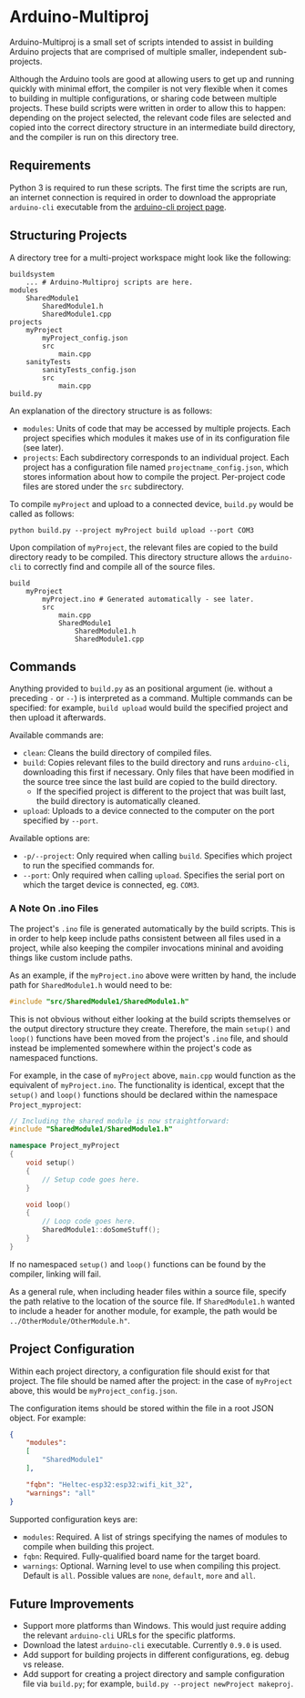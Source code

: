 Arduino-Multiproj
=================

Arduino-Multiproj is a small set of scripts intended to assist in building Arduino projects
that are comprised of multiple smaller, independent sub-projects.

Although the Arduino tools are good at allowing users to get up and running quickly with
minimal effort, the compiler is not very flexible when it comes to building in multiple
configurations, or sharing code between multiple projects. These build scripts were written
in order to allow this to happen: depending on the project selected, the relevant code
files are selected and copied into the correct directory structure in an intermediate build
directory, and the compiler is run on this directory tree.

## Requirements

Python 3 is required to run these scripts. The first time the scripts are run, an internet
connection is required in order to download the appropriate `arduino-cli` executable from
the [arduino-cli project page](https://github.com/arduino/arduino-cli).

## Structuring Projects

A directory tree for a multi-project workspace might look like the following:

```
buildsystem
    ... # Arduino-Multiproj scripts are here.
modules
    SharedModule1
        SharedModule1.h
        SharedModule1.cpp
projects
    myProject
        myProject_config.json
        src
            main.cpp
    sanityTests
        sanityTests_config.json
        src
            main.cpp
build.py
```

An explanation of the directory structure is as follows:

* `modules`: Units of code that may be accessed by multiple projects. Each project specifies
  which modules it makes use of in its configuration file (see later).
* `projects`: Each subdirectory corresponds to an individual project. Each project has a
  configuration file named `projectname_config.json`, which stores information about how to
  compile the project. Per-project code files are stored under the `src` subdirectory.

To compile `myProject` and upload to a connected device, `build.py` would be called as follows:

```
python build.py --project myProject build upload --port COM3
```

Upon compilation of `myProject`, the relevant files are copied to the build directory ready
to be compiled. This directory structure allows the `arduino-cli` to correctly find and compile
all of the source files.

```
build
    myProject
        myProject.ino # Generated automatically - see later.
        src
            main.cpp
            SharedModule1
                SharedModule1.h
                SharedModule1.cpp
```

## Commands

Anything provided to `build.py` as an positional argument (ie. without a preceding `-` or `--`)
is interpreted as a command. Multiple commands can be specified: for example, `build upload`
would build the specified project and then upload it afterwards.

Available commands are:

* `clean`: Cleans the build directory of compiled files.
* `build`: Copies relevant files to the build directory and runs `arduino-cli`, downloading this
  first if necessary. Only files that have been modified in the source tree since the last build
  are copied to the build directory.
    * If the specified project is different to the project that was built last, the build
    directory is automatically cleaned.
* `upload`: Uploads to a device connected to the computer on the port specified by `--port`.

Available options are:
* `-p/--project`: Only required when calling `build`. Specifies which project to run the specified
  commands for.
* `--port`: Only required when calling `upload`. Specifies the serial port on which the target
  device is connected, eg. `COM3`.

### A Note On .ino Files

The project's `.ino` file is generated automatically by the build scripts. This is in order
to help keep include paths consistent between all files used in a project, while also
keeping the compiler invocations mininal and avoiding things like custom include paths.

As an example, if the `myProject.ino` above were written by hand, the include path for
`SharedModule1.h` would need to be:

``` C++
#include "src/SharedModule1/SharedModule1.h"
```

This is not obvious without either looking at the build scripts themselves or the output
directory structure they create. Therefore, the main `setup()` and `loop()` functions have
been moved from the project's `.ino` file, and should instead be implemented somewhere
within the project's code as namespaced functions.

For example, in the case of `myProject` above, `main.cpp` would function as the equivalent
of `myProject.ino`. The functionality is identical, except that the `setup()` and `loop()`
functions should be declared within the namespace `Project_myproject`:

``` C++
// Including the shared module is now straightforward:
#include "SharedModule1/SharedModule1.h"

namespace Project_myProject
{
    void setup()
    {
        // Setup code goes here.
    }

    void loop()
    {
        // Loop code goes here.
        SharedModule1::doSomeStuff();
    }
}
```

If no namespaced `setup()` and `loop()` functions can be found by the compiler, linking
will fail.

As a general rule, when including header files within a source file, specify the path
relative to the location of the source file. If `SharedModule1.h` wanted to include a
header for another module, for example, the path would be `../OtherModule/OtherModule.h"`.

## Project Configuration

Within each project directory, a configuration file should exist for that project. The
file should be named after the project: in the case of `myProject` above, this would be
`myProject_config.json`.

The configuration items should be stored within the file in a root JSON object. For
example:

``` json
{
    "modules":
    [
        "SharedModule1"
    ],

    "fqbn": "Heltec-esp32:esp32:wifi_kit_32",
    "warnings": "all"
}
```

Supported configuration keys are:

* `modules`: Required. A list of strings specifying the names of modules to compile when
  building this project.
* `fqbn`: Required. Fully-qualified board name for the target board.
* `warnings`: Optional. Warning level to use when compiling this project. Default is `all`. Possible
  values are `none`, `default`, `more` and `all`.

## Future Improvements

* Support more platforms than Windows. This would just require adding the relevant
  `arduino-cli` URLs for the specific platforms.
* Download the latest `arduino-cli` executable. Currently `0.9.0` is used.
* Add support for building projects in different configurations, eg. debug vs release.
* Add support for creating a project directory and sample configuration file via `build.py`; for
  example, `build.py --project newProject makeproj`.

